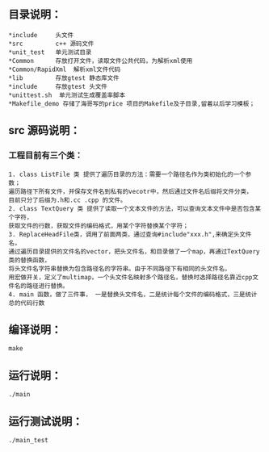 ## 目录说明：
    *include     头文件
    *src         c++ 源码文件
    *unit_test   单元测试目录
    *Common      存放打开文件，读取文件公共代码，为解析xml使用
    *Common/RapidXml  解析xml文件代码
    *lib         存放gtest 静态库文件
    *include     存放gtest 头文件
    *unittest.sh  单元测试生成覆盖率脚本
    *Makefile_demo 存储了海哥写的price 项目的Makefile及子目录,留着以后学习模板；

    

## src 源码说明：
### 工程目前有三个类：
	1. class ListFile 类 提供了遍历目录的方法：需要一个路径名作为类初始化的一个参数；
	遍历路径下所有文件，并保存文件名到私有的vecotr中，然后通过文件名后缀将文件分类，
	目前只分了后缀为.h和.cc .cpp 的文件。
	2. class TextQuery 类 提供了读取一个文本文件的方法，可以查询文本文件中是否包含某个字符，
	获取文件的行数，获取文件的编码格式，用某个字符替换某个字符；
	3. ReplaceHeadFile类，调用了前面两类，通过查询#include"xxx.h",来确定头文件名，
    通过遍历目录提供的文件名的vector，把头文件名，和目录做了一个map，再通过TextQuery类的替换函数，
    将头文件名字符串替换为包含路径名的字符串。由于不同路径下有相同的头文件名，
    用宏做开关，定义了multimap，一个头文件名映射多个路径名，替换时选择路径名靠近cpp文件名的路径进行替换。
	4. main 函数，做了三件事， 一是替换头文件名，二是统计每个文件的编码格式，三是统计总的代码行数
## 编译说明：
    make 

## 运行说明：
    ./main

## 运行测试说明：
    ./main_test





